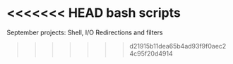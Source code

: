 <<<<<<< HEAD
bash scripts
=======
September projects: Shell, I/O Redirections and filters
>>>>>>> d21915b11dea65b4ad93f9f0aec24c95f20d4914

